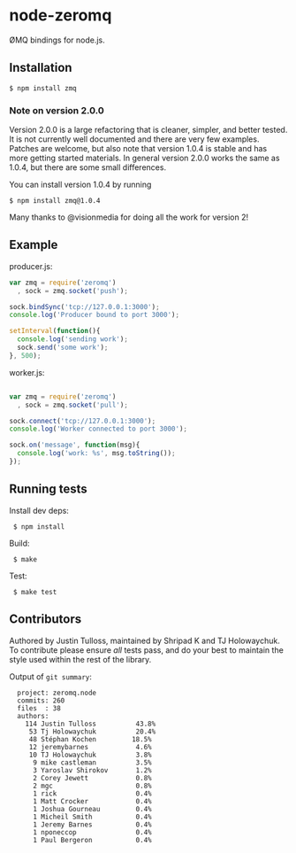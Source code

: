 
# node-zeromq

  ØMQ bindings for node.js.

## Installation

    $ npm install zmq

### Note on version 2.0.0
Version 2.0.0 is a large refactoring that is cleaner, simpler, and better
tested. It is not currently well documented and there are very few examples.
Patches are welcome, but also note that version 1.0.4 is stable and has
more getting started materials. In general version 2.0.0 works the same
as 1.0.4, but there are some small differences.

You can install version 1.0.4 by running

    $ npm install zmq@1.0.4

Many thanks to @visionmedia for doing all the work for version 2!

## Example

producer.js:

```js
var zmq = require('zeromq')
  , sock = zmq.socket('push');

sock.bindSync('tcp://127.0.0.1:3000');
console.log('Producer bound to port 3000');

setInterval(function(){
  console.log('sending work');
  sock.send('some work');
}, 500);
```

worker.js:

```js

var zmq = require('zeromq')
  , sock = zmq.socket('pull');

sock.connect('tcp://127.0.0.1:3000');
console.log('Worker connected to port 3000');

sock.on('message', function(msg){
  console.log('work: %s', msg.toString());
});
```

## Running tests

  Install dev deps:

     $ npm install

  Build:

     $ make

  Test:

     $ make test

## Contributors

 Authored by Justin Tulloss, maintained by Shripad K and TJ Holowaychuk. To contribute please ensure _all_ tests pass, and do your best to maintain the style used within the rest of the library.

 Output of `git summary`:

      project: zeromq.node
      commits: 260
      files  : 38
      authors: 
        114	Justin Tulloss          43.8%
         53	Tj Holowaychuk          20.4%
         48	Stéphan Kochen         18.5%
         12	jeremybarnes            4.6%
         10	TJ Holowaychuk          3.8%
          9	mike castleman          3.5%
          3	Yaroslav Shirokov       1.2%
          2	Corey Jewett            0.8%
          2	mgc                     0.8%
          1	rick                    0.4%
          1	Matt Crocker            0.4%
          1	Joshua Gourneau         0.4%
          1	Micheil Smith           0.4%
          1	Jeremy Barnes           0.4%
          1	nponeccop               0.4%
          1	Paul Bergeron           0.4%


